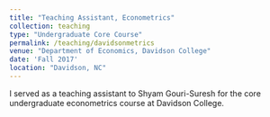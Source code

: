 ```yaml
---
title: "Teaching Assistant, Econometrics"
collection: teaching
type: "Undergraduate Core Course"
permalink: /teaching/davidsonmetrics
venue: "Department of Economics, Davidson College"
date: 'Fall 2017'
location: "Davidson, NC"
---
```


I served as a teaching assistant to Shyam Gouri-Suresh for the core undergraduate econometrics course at Davidson College.
